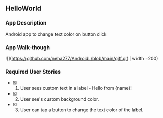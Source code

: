 ## HelloWorld

### App Description
Android app to change text color on button click

### App Walk-though

![](https://github.com/neha277/AndroidL/blob/main/giff.gif | width =200)

### Required User Stories
- [x] 1. User sees custom text in a label - Hello from {name}!
- [x] 2. User see's custom background color.
- [x] 3. User can tap a button to change the text color of the label.
